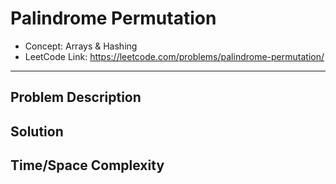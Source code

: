 # Palindrome Permutation

- Concept: Arrays & Hashing
- LeetCode Link: https://leetcode.com/problems/palindrome-permutation/

---

## Problem Description

## Solution

## Time/Space Complexity

